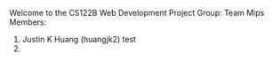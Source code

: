 Welcome to the CS122B Web Development Project
Group: Team Mips
Members:
1. Justin K Huang (huangjk2) test
2. 
